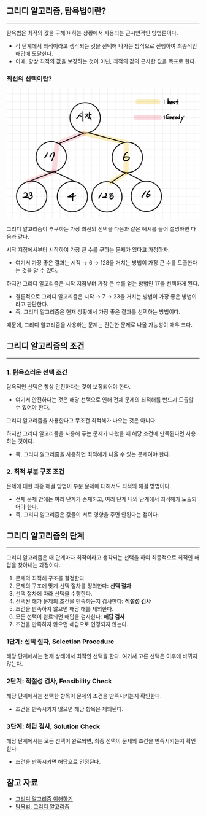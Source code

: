 ## 그리디 알고리즘, 탐욕법이란?

---

탐욕법은 최적의 값을 구해야 하는 상황에서 사용되는 근시안적인 방법론이다.

- 각 단계에서 최적이라고 생각되는 것을 선택해 나가는 방식으로 진행하여 최종적인 해답에 도달한다.
- 이때, 항상 최적의 값을 보장하는 것이 아닌, 최적의 값의 근사한 값을 목표로 한다.

### 최선의 선택이란?

![Greedy Algorithm](greedy-algorithm.png)

그리디 알고리즘이 추구하는 가장 최선의 선택을 다음과 같은 예시를 들어 설명하면 다음과 같다.

시작 지점에서부터 시작하여 가장 큰 수를 구하는 문제가 있다고 가정하자.

- 여기서 가장 좋은 결과는 시작 → 6 → 128을 거치는 방법이 가장 큰 수를 도출한다는 것을 알 수 있다.

하지만 그리디 알고리즘은 시작 지점부터 가장 큰 수를 얻는 방법인 17을 선택하게 된다.

- 결론적으로 그리디 알고리즘은 시작 → 7 → 23을 거치는 방법이 가장 좋은 방법이라고 판단한다.
- 즉, 그리디 알고리즘은 현재 상황에서 가장 좋은 결과를 선택하는 방법이다.

때문에, 그리디 알고리즘을 사용하는 문제는 간단한 문제로 나올 가능성이 매우 크다.

## 그리디 알고리즘의 조건

---

### 1. 탐욕스러운 선택 조건

탐욕적인 선택은 항상 안전하다는 것이 보장되어야 한다.

- 여기서 안전하다는 것은 해당 선택으로 인해 전체 문제의 최적해를 반드시 도출할 수 있어야 한다.

그리디 알고리즘을 사용한다고 무조건 최적해가 나오는 것은 아니다.

하지만 그리디 알고리즘을 사용해 푸는 문제가 나왔을 때 해당 조건에 만족된다면 사용하는 것이다.

- 즉, 그리디 알고리즘을 사용하면 최적해가 나올 수 있는 문제여야 한다.

### 2. 최적 부분 구조 조건

문제에 대한 최종 해결 방법이 부분 문제에 대해서도 최적의 해결 방법이다.

- 전체 문제 안에는 여러 단계가 존재하고, 여러 단계 내의 단계에서 최적해가 도출되어야 한다.
- 즉, 그리디 알고리즘은 값들이 서로 영향을 주면 안된다는 점이다.

## 그리디 알고리즘의 단계

---

그리디 알고리즘은 매 단계마다 최적이라고 생각되는 선택을 하여 최종적으로 최적인 해답을 찾아내는 과정이다.

1. 문제의 최적해 구조를 결정한다.
2. 문제의 구조에 맞게 선택 절차를 정의한다: **선택 절차**
3. 선택 절차에 따라 선택을 수행한다.
4. 선택된 해가 문제의 조건을 만족하는지 검사한다: **적절성 검사**
5. 조건을 만족하지 않으면 해당 해를 제외한다.
6. 모든 선택이 완료되면 해답을 검사한다: **해답 검사**
7. 조건을 만족하지 않으면 해답으로 인정되지 않는다.

### 1단계: 선택 절차, Selection Procedure

해당 단계에서는 현재 상태에서 최적인 선택을 한다. 여기서 고른 선택은 이후에 바뀌지 않는다.

### 2단계: 적절성 검사, Feasibility Check

해당 단계에서는 선택한 항목이 문제의 조건을 만족시키는지 확인한다.

- 조건을 만족시키지 않으면 해당 항목은 제외된다.

### 3단계: 해답 검사, Solution Check

해당 단계에서는 모든 선택이 완료되면, 최종 선택이 문제의 조건을 만족시키는지 확인한다.

- 조건을 만족시키면 해답으로 인정된다.

## 참고 자료
- [그리디 알고리즘 이해하기](https://adjh54.tistory.com/212#3%20%EA%B7%B8%EB%A6%AC%EB%94%94%20%EC%95%8C%EA%B3%A0%EB%A6%AC%EC%A6%98%20%EB%8B%A8%EA%B3%84-1)
- [탐욕법, 그리디 알고리즘](https://velog.io/@contea95/%ED%83%90%EC%9A%95%EB%B2%95%EA%B7%B8%EB%A6%AC%EB%94%94-%EC%95%8C%EA%B3%A0%EB%A6%AC%EC%A6%98)
